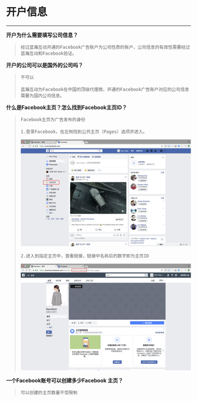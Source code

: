 # 开户信息

---

**开户为什么需要填写公司信息？**

> ```
> 经过蓝瀚互动开通的Facebook广告账户为公司性质的账户，公司信息的有效性需要经过蓝瀚互动和Facebook验证。
> ```

**开户的公司可以是国外的公司吗？**

> ```
> 不可以
>
> 蓝瀚互动为Facebook在中国的顶级代理商，开通的Facebook广告账户对应的公司信息需要为国内公司信息。
> ```

**什么是Facebook主页？怎么找到Facebook主页ID？**

> ```
> Facebook主页为广告发布的身份
>
> 1.登录Facebook，在左侧找到公共主页（Pages）选项并进入。
> ```
>
> ![](/assets/Page.png)
>
> ```
> 2.进入到指定主页中，查看链接，链接中名称后的数字即为主页ID
> ```
>
> ![](/assets/ID.png)

**一个Facebook账号可以创建多少Facebook 主页？**

> ```
> 可以创建的主页数量不受限制
> ```



